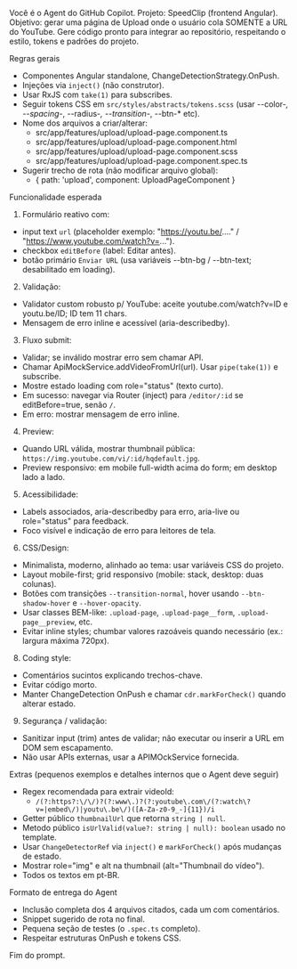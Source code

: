 Você é o Agent do GitHub Copilot. Projeto: SpeedClip (frontend Angular). Objetivo: gerar uma página de Upload onde o usuário cola SOMENTE a URL do YouTube. Gere código pronto para integrar ao repositório, respeitando o estilo, tokens e padrões do projeto.

Regras gerais
- Componentes Angular standalone, ChangeDetectionStrategy.OnPush.
- Injeções via `inject()` (não construtor).
- Usar RxJS com `take(1)` para subscribes.
- Seguir tokens CSS em `src/styles/abstracts/tokens.scss` (usar --color-*, --spacing-*, --radius-*, --transition-*, --btn-* etc).
- Nome dos arquivos a criar/alterar:
  - src/app/features/upload/upload-page.component.ts
  - src/app/features/upload/upload-page.component.html
  - src/app/features/upload/upload-page.component.scss
  - src/app/features/upload/upload-page.component.spec.ts
- Sugerir trecho de rota (não modificar arquivo global):
  - { path: 'upload', component: UploadPageComponent }

Funcionalidade esperada
1. Formulário reativo com:
  - input text `url` (placeholder exemplo: "https://youtu.be/...." / "https://www.youtube.com/watch?v=...").
  - checkbox `editBefore` (label: Editar antes).
  - botão primário `Enviar URL` (usa variáveis --btn-bg / --btn-text; desabilitado em loading).
2. Validação:
  - Validator custom robusto p/ YouTube: aceite youtube.com/watch?v=ID e youtu.be/ID; ID tem 11 chars.
  - Mensagem de erro inline e acessível (aria-describedby).
3. Fluxo submit:
  - Validar; se inválido mostrar erro sem chamar API.
  - Chamar ApiMockService.addVideoFromUrl(url). Usar `pipe(take(1))` e subscribe.
  - Mostre estado loading com role="status" (texto curto).
  - Em sucesso: navegar via Router (inject) para `/editor/:id` se editBefore=true, senão `/`.
  - Em erro: mostrar mensagem de erro inline.
4. Preview:
  - Quando URL válida, mostrar thumbnail pública: `https://img.youtube.com/vi/:id/hqdefault.jpg`.
  - Preview responsivo: em mobile full-width acima do form; em desktop lado a lado.
5. Acessibilidade:
  - Labels associados, aria-describedby para erro, aria-live ou role="status" para feedback.
  - Foco visível e indicação de erro para leitores de tela.
6. CSS/Design:
  - Minimalista, moderno, alinhado ao tema: usar variáveis CSS do projeto.
  - Layout mobile-first; grid responsivo (mobile: stack, desktop: duas colunas).
  - Botões com transições `--transition-normal`, hover usando `--btn-shadow-hover` e `--hover-opacity`.
  - Usar classes BEM-like: `.upload-page`, `.upload-page__form`, `.upload-page__preview`, etc.
  - Evitar inline styles; chumbar valores razoáveis quando necessário (ex.: largura máxima 720px).
8. Coding style:
  - Comentários sucintos explicando trechos-chave.
  - Evitar código morto.
  - Manter ChangeDetection OnPush e chamar `cdr.markForCheck()` quando alterar estado.
9. Segurança / validação:
  - Sanitizar input (trim) antes de validar; não executar ou inserir a URL em DOM sem escapamento.
  - Não usar APIs externas, usar a APIMOckService fornecida.

Extras (pequenos exemplos e detalhes internos que o Agent deve seguir)
- Regex recomendada para extrair videoId:
  - `/(?:https?:\/\/)?(?:www\.)?(?:youtube\.com\/(?:watch\?v=|embed\/)|youtu\.be\/)([A-Za-z0-9_-]{11})/i`
- Getter público `thumbnailUrl` que retorna `string | null`.
- Metodo público `isUrlValid(value?: string | null): boolean` usado no template.
- Usar `ChangeDetectorRef` via `inject()` e `markForCheck()` após mudanças de estado.
- Mostrar role="img" e alt na thumbnail (alt="Thumbnail do vídeo").
- Todos os textos em pt-BR.

Formato de entrega do Agent
- Inclusão completa dos 4 arquivos citados, cada um com comentários.
- Snippet sugerido de rota no final.
- Pequena seção de testes (o `.spec.ts` completo).
- Respeitar estruturas OnPush e tokens CSS.

Fim do prompt.
